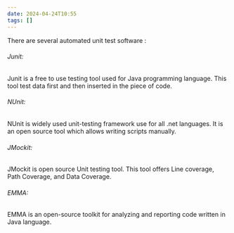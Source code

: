 ```yaml
---
date: 2024-04-24T10:55
tags: []
---
```

There are several automated unit test software :
###### *Junit*:
Junit is a free to use testing tool used for Java programming language. This tool test data first and then inserted in the piece of code.
###### *NUnit*:
NUnit is widely used unit-testing framework use for all .net languages.  It is an open source tool which allows writing scripts manually. 
###### *JMockit*:
JMockit is open source Unit testing tool. This tool offers Line coverage, Path Coverage, and Data Coverage.
###### *EMMA*:
EMMA is an open-source toolkit for analyzing and reporting code written in Java language. 
